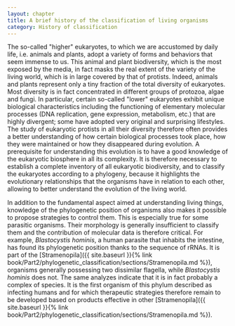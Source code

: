 ```yaml
---
layout: chapter
title: A brief history of the classification of living organisms
category: History of classification
---
```

The so-called "higher" eukaryotes, to which we are accustomed by daily life, i.e. animals and plants, adopt a variety of forms and behaviors that seem immense to us. This animal and plant biodiversity, which is the most exposed by the media, in fact masks the real extent of the variety of the living world, which is in large covered by that of protists. Indeed, animals and plants represent only a tiny fraction of the total diversity of eukaryotes. Most diversity is in fact concentrated in different groups of protozoa, algae and fungi. In particular, certain so-called "lower" eukaryotes exhibit unique biological characteristics including the functioning of elementary molecular processes (DNA replication, gene expression, metabolism, etc.) that are highly divergent; some have adopted very original and surprising lifestyles. The study of eukaryotic protists in all their diversity therefore often provides a better understanding of how certain biological processes took place, how they were maintained or how they disappeared during evolution. A prerequisite for understanding this evolution is to have a good knowledge of the eukaryotic biosphere in all its complexity. It is therefore necessary to establish a complete inventory of all eukaryotic biodiversity, and to classify the eukaryotes according to a phylogeny, because it highlights the evolutionary relationships that the organisms have in relation to each other, allowing to better understand the evolution of the living world.

In addition to the fundamental aspect aimed at understanding living things, knowledge of the phylogenetic position of organisms also makes it possible to propose strategies to control them. This is especially true for some parasitic organisms. Their morphology is generally insufficient to classify them and the contribution of molecular data is therefore critical. For example, _Blastocystis hominis_, a human parasite that inhabits the intestine, has found its phylogenetic position thanks to the sequence of rRNAs. It is part of the [Stramenopila]({{ site.baseurl }}{% link book/Part2/phylogenetic_classification/sections/Stramenopila.md %}), organisms generally possessing two dissimilar flagella, while _Blastocystis hominis_ does not. The same analyzes indicate that it is in fact probably a complex of species. It is the first organism of this phylum described as infecting humans and for which therapeutic strategies therefore remain to be developed based on products effective in other [Stramenopila]({{ site.baseurl }}{% link book/Part2/phylogenetic_classification/sections/Stramenopila.md %}).
